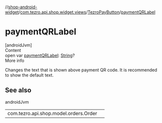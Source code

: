 //[shop-android-widget](../../../index.md)/[com.tezro.api.shop.widget.views](../index.md)/[TezroPayButton](index.md)/[paymentQRLabel](payment-q-r-label.md)



# paymentQRLabel  
[androidJvm]  
Content  
open var [paymentQRLabel](payment-q-r-label.md): [String](https://kotlinlang.org/api/latest/jvm/stdlib/kotlin/-string/index.html)?  
More info  


Changes the text that is shown above payment QR code. It is recommended to show the default text.



## See also  
  
androidJvm  
  
| | |
|---|---|
| <a name="com.tezro.api.shop.widget.views/TezroPayButton/paymentQRLabel/#/PointingToDeclaration/"></a>com.tezro.api.shop.model.orders.Order| <a name="com.tezro.api.shop.widget.views/TezroPayButton/paymentQRLabel/#/PointingToDeclaration/"></a>|
  
  



